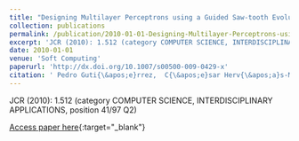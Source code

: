 ```yaml
---
title: "Designing Multilayer Perceptrons using a Guided Saw-tooth Evolutionary Programming Algorithm"
collection: publications
permalink: /publication/2010-01-01-Designing-Multilayer-Perceptrons-using-a-Guided-Saw-tooth-Evolutionary-Programming-Algorithm
excerpt: 'JCR (2010): 1.512 (category COMPUTER SCIENCE, INTERDISCIPLINARY APPLICATIONS, position 41/97 Q2)'
date: 2010-01-01
venue: 'Soft Computing'
paperurl: 'http://dx.doi.org/10.1007/s00500-009-0429-x'
citation: ' Pedro Guti{\&apos;e}rrez,  C{\&apos;e}sar Herv{\&apos;a}s-Mart{\&apos;i}nez,  M. Lozano, &quot;Designing Multilayer Perceptrons using a Guided Saw-tooth Evolutionary Programming Algorithm.&quot; Soft Computing, 2010.'
---
```

JCR (2010): 1.512 (category COMPUTER SCIENCE, INTERDISCIPLINARY APPLICATIONS, position 41/97 Q2)

[Access paper here](http://dx.doi.org/10.1007/s00500-009-0429-x){:target="_blank"}
